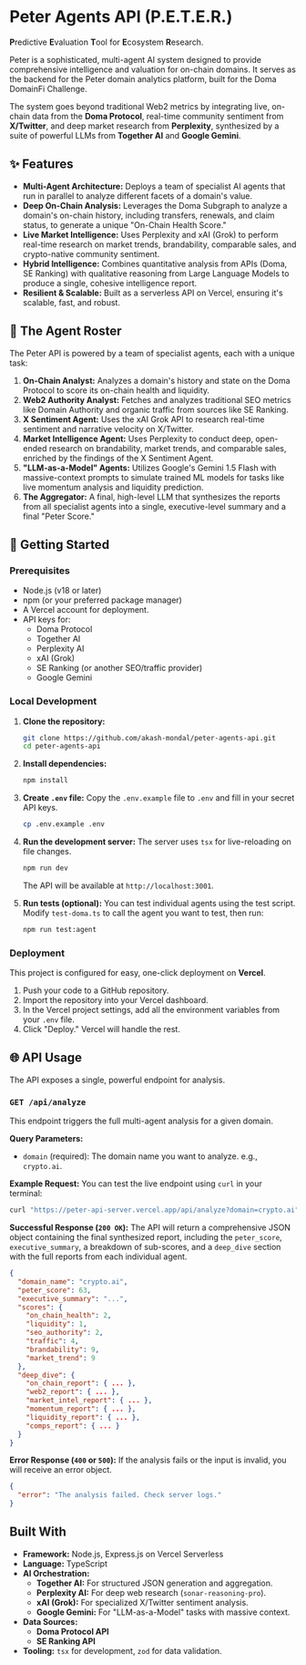 
# Peter Agents API (P.E.T.E.R.)

**P**redictive **E**valuation **T**ool for **E**cosystem **R**esearch.

Peter is a sophisticated, multi-agent AI system designed to provide comprehensive intelligence and valuation for on-chain domains. It serves as the backend for the Peter domain analytics platform, built for the Doma DomainFi Challenge.

The system goes beyond traditional Web2 metrics by integrating live, on-chain data from the **Doma Protocol**, real-time community sentiment from **X/Twitter**, and deep market research from **Perplexity**, synthesized by a suite of powerful LLMs from **Together AI** and **Google Gemini**.

## ✨ Features

*   **Multi-Agent Architecture:** Deploys a team of specialist AI agents that run in parallel to analyze different facets of a domain's value.
*   **Deep On-Chain Analysis:** Leverages the Doma Subgraph to analyze a domain's on-chain history, including transfers, renewals, and claim status, to generate a unique "On-Chain Health Score."
*   **Live Market Intelligence:** Uses Perplexity and xAI (Grok) to perform real-time research on market trends, brandability, comparable sales, and crypto-native community sentiment.
*   **Hybrid Intelligence:** Combines quantitative analysis from APIs (Doma, SE Ranking) with qualitative reasoning from Large Language Models to produce a single, cohesive intelligence report.
*   **Resilient & Scalable:** Built as a serverless API on Vercel, ensuring it's scalable, fast, and robust.

## 🤖 The Agent Roster

The Peter API is powered by a team of specialist agents, each with a unique task:

1.  **On-Chain Analyst:** Analyzes a domain's history and state on the Doma Protocol to score its on-chain health and liquidity.
2.  **Web2 Authority Analyst:** Fetches and analyzes traditional SEO metrics like Domain Authority and organic traffic from sources like SE Ranking.
3.  **X Sentiment Agent:** Uses the xAI Grok API to research real-time sentiment and narrative velocity on X/Twitter.
4.  **Market Intelligence Agent:** Uses Perplexity to conduct deep, open-ended research on brandability, market trends, and comparable sales, enriched by the findings of the X Sentiment Agent.
5.  **"LLM-as-a-Model" Agents:** Utilizes Google's Gemini 1.5 Flash with massive-context prompts to simulate trained ML models for tasks like live momentum analysis and liquidity prediction.
6.  **The Aggregator:** A final, high-level LLM that synthesizes the reports from all specialist agents into a single, executive-level summary and a final "Peter Score."

## 🚀 Getting Started

### Prerequisites

*   Node.js (v18 or later)
*   npm (or your preferred package manager)
*   A Vercel account for deployment.
*   API keys for:
    *   Doma Protocol
    *   Together AI
    *   Perplexity AI
    *   xAI (Grok)
    *   SE Ranking (or another SEO/traffic provider)
    *   Google Gemini

### Local Development

1.  **Clone the repository:**
    ```bash
    git clone https://github.com/akash-mondal/peter-agents-api.git
    cd peter-agents-api
    ```

2.  **Install dependencies:**
    ```bash
    npm install
    ```

3.  **Create `.env` file:**
    Copy the `.env.example` file to `.env` and fill in your secret API keys.
    ```bash
    cp .env.example .env
    ```

4.  **Run the development server:**
    The server uses `tsx` for live-reloading on file changes.
    ```bash
    npm run dev
    ```
    The API will be available at `http://localhost:3001`.

5.  **Run tests (optional):**
    You can test individual agents using the test script. Modify `test-doma.ts` to call the agent you want to test, then run:
    ```bash
    npm run test:agent
    ```

### Deployment

This project is configured for easy, one-click deployment on **Vercel**.

1.  Push your code to a GitHub repository.
2.  Import the repository into your Vercel dashboard.
3.  In the Vercel project settings, add all the environment variables from your `.env` file.
4.  Click "Deploy." Vercel will handle the rest.

## 🌐 API Usage

The API exposes a single, powerful endpoint for analysis.

### `GET /api/analyze`

This endpoint triggers the full multi-agent analysis for a given domain.

**Query Parameters:**
*   `domain` (required): The domain name you want to analyze. e.g., `crypto.ai`.

**Example Request:**
You can test the live endpoint using `curl` in your terminal:

```bash
curl "https://peter-api-server.vercel.app/api/analyze?domain=crypto.ai" | jq .
```

**Successful Response (`200 OK`):**
The API will return a comprehensive JSON object containing the final synthesized report, including the `peter_score`, `executive_summary`, a breakdown of sub-scores, and a `deep_dive` section with the full reports from each individual agent.

```json
{
  "domain_name": "crypto.ai",
  "peter_score": 63,
  "executive_summary": "...",
  "scores": {
    "on_chain_health": 2,
    "liquidity": 1,
    "seo_authority": 2,
    "traffic": 4,
    "brandability": 9,
    "market_trend": 9
  },
  "deep_dive": {
    "on_chain_report": { ... },
    "web2_report": { ... },
    "market_intel_report": { ... },
    "momentum_report": { ... },
    "liquidity_report": { ... },
    "comps_report": { ... }
  }
}
```

**Error Response (`400` or `500`):**
If the analysis fails or the input is invalid, you will receive an error object.

```json
{
  "error": "The analysis failed. Check server logs."
}
```

## Built With

*   **Framework:** Node.js, Express.js on Vercel Serverless
*   **Language:** TypeScript
*   **AI Orchestration:**
    *   **Together AI:** For structured JSON generation and aggregation.
    *   **Perplexity AI:** For deep web research (`sonar-reasoning-pro`).
    *   **xAI (Grok):** For specialized X/Twitter sentiment analysis.
    *   **Google Gemini:** For "LLM-as-a-Model" tasks with massive context.
*   **Data Sources:**
    *   **Doma Protocol API**
    *   **SE Ranking API**
*   **Tooling:** `tsx` for development, `zod` for data validation.
